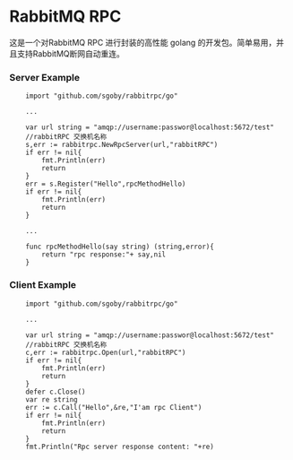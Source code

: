 # RabbitMQ RPC

这是一个对RabbitMQ RPC 进行封装的高性能 golang 的开发包。简单易用，并且支持RabbitMQ断网自动重连。

### Server Example

        import "github.com/sgoby/rabbitrpc/go"

        ...

        var url string = "amqp://username:passwor@localhost:5672/test"
        //rabbitRPC 交换机名称
        s,err := rabbitrpc.NewRpcServer(url,"rabbitRPC")
        if err != nil{
            fmt.Println(err)
            return
        }
        err = s.Register("Hello",rpcMethodHello)
        if err != nil{
            fmt.Println(err)
            return
        }

        ...

        func rpcMethodHello(say string) (string,error){
        	return "rpc response:"+ say,nil
        }

### Client Example

        import "github.com/sgoby/rabbitrpc/go"

        ...

        var url string = "amqp://username:passwor@localhost:5672/test"
        //rabbitRPC 交换机名称
        c,err := rabbitrpc.Open(url,"rabbitRPC")
        if err != nil{
            fmt.Println(err)
            return
        }
        defer c.Close()
        var re string
        err := c.Call("Hello",&re,"I'am rpc Client")
        if err != nil{
            fmt.Println(err)
            return
        }
        fmt.Println("Rpc server response content: "+re)